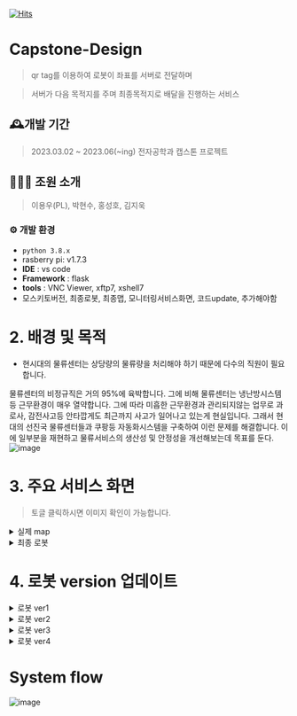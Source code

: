 [![Hits](https://hits.seeyoufarm.com/api/count/incr/badge.svg?url=https%3A%2F%2Fhttps%2F%2Fgithub.com%2Fsoftwareyong%2FCapstone-Design%2Fhit-counter&count_bg=%23C83D8F&title_bg=%23555555&icon=&icon_color=%23E7E7E7&title=hits&edge_flat=false)](https://github.com/softwareyong/Capstone-Design)

# Capstone-Design
> qr tag를 이용하여 로봇이 좌표를 서버로 전달하며

> 서버가 다음 목적지를 주며 최종목적지로 배달을 진행하는 서비스

## 🕰️개발 기간 
> 2023.03.02 ~ 2023.06(~ing) 전자공학과 캡스톤 프로젝트

## 🧑‍🤝‍🧑 조원 소개
>  이용우(PL), 박현수, 홍성호, 김지욱

### ⚙️ 개발 환경
- `python 3.8.x`
-  rasberry pi: v1.7.3
- **IDE** : vs code
- **Framework** : flask
- **tools** : VNC Viewer, xftp7, xshell7
- 모스키토버전, 최종로봇, 최종맵, 모니터링서비스화면, 코드update, 추가해야함

# 2. 배경 및 목적
* 현시대의 물류센터는 상당량의 물류량을 처리해야 하기 때문에 다수의 직원이 필요합니다.

물류센터의 비정규직은 거의 95%에 육박합니다.
그에 비해 물류센터는 냉난방시스템 등 근무환경이 매우 열약합니다.
그에 따라 미흡한 근무환경과 관리되지않는 업무로 과로사, 감전사고등 안타깝게도
최근까지 사고가 일어나고 있는게 현실입니다.
그래서 현대의 선진국 물류센터들과 쿠팡등 자동화시스템을 구축하여 이런 문제를 해결합니다.
이에 일부분을 재현하고 물류서비스의 생산성 및 안정성을 개선해보는데 목표를 둔다.
![image](https://user-images.githubusercontent.com/95459741/236624434-f6356f26-a575-499d-a50c-e1e812bc2a3d.png)


# 3. 주요 서비스 화면
> 토글 클릭하시면 이미지 확인이 가능합니다.
<details>
  <summary>실제 map</summary>
  
![KakaoTalk_20230506_214425609](https://user-images.githubusercontent.com/95459741/236626064-6fc66a95-2664-4801-8a64-a7615631d049.jpg)


</details>

<details>
  <summary>최종 로봇</summary>
  
 </details>
 
# 4. 로봇 version 업데이트
 <details>
      <summary>로봇 ver1</summary>
  
![image01](https://user-images.githubusercontent.com/95459741/236626518-09afd51c-1f75-41ad-afcd-5a1949b58f33.jpg)


  <summary> <지면을 수직으로 바라보게 함> </summary>
  
  </details>
<details>
  <summary>로봇 ver2</summary>
   
![image](https://user-images.githubusercontent.com/95459741/236625188-d5d1ca8d-14af-4c1b-8eeb-bccf3c209ce4.png)
   
  <summary> 지면 수직 + 자체 높이 증가</summary>
      
</details>

 <details>
  <summary>로봇 ver3</summary>
   
![KakaoTalk_20230506_215340564](https://user-images.githubusercontent.com/95459741/236626614-c25c9d8e-71f9-45dc-8ec8-5f367f826174.jpg)
    
    
  <summary> < qr코드크기 최적화에 따른 자체 높이 다시 감소> </summary>
    
</details>

 <details>
  <summary>로봇 ver4</summary>
   
![ver4](https://github.com/softwareyong/Capstone-Design/assets/95459741/f71f0d75-0248-4d09-9f5b-84672fbe3785)
   
   <summary> <무게최소화, 무게중심 앞으로 변경> </summary>
</details>
  
# System flow
![image](https://user-images.githubusercontent.com/95459741/236448976-7e4114fc-41d0-441c-ad70-0887a09ffd33.png)

